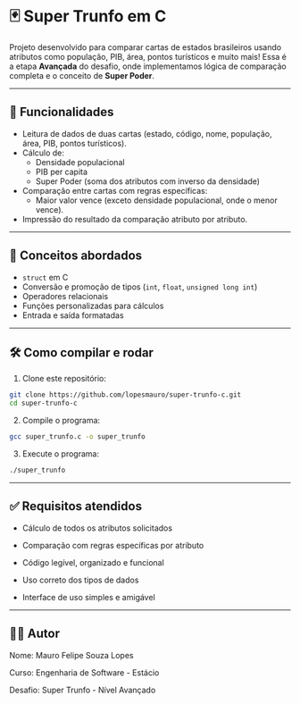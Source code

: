 # 🃏 Super Trunfo em C

Projeto desenvolvido para comparar cartas de estados brasileiros usando atributos como população, PIB, área, pontos turísticos e muito mais! Essa é a etapa **Avançada** do desafio, onde implementamos lógica de comparação completa e o conceito de **Super Poder**.

---

## 🚀 Funcionalidades

- Leitura de dados de duas cartas (estado, código, nome, população, área, PIB, pontos turísticos).
- Cálculo de:
  - Densidade populacional
  - PIB per capita
  - Super Poder (soma dos atributos com inverso da densidade)
- Comparação entre cartas com regras específicas:
  - Maior valor vence (exceto densidade populacional, onde o menor vence).
- Impressão do resultado da comparação atributo por atributo.

---

## 🧠 Conceitos abordados

- `struct` em C
- Conversão e promoção de tipos (`int`, `float`, `unsigned long int`)
- Operadores relacionais
- Funções personalizadas para cálculos
- Entrada e saída formatadas

---

## 🛠️ Como compilar e rodar

1. Clone este repositório:
```bash
git clone https://github.com/lopesmauro/super-trunfo-c.git
cd super-trunfo-c
```

2. Compile o programa:
```bash
gcc super_trunfo.c -o super_trunfo
```

3. Execute o programa:
```bash
./super_trunfo
```

---

## ✅ Requisitos atendidos

- Cálculo de todos os atributos solicitados

- Comparação com regras específicas por atributo

- Código legível, organizado e funcional

- Uso correto dos tipos de dados

- Interface de uso simples e amigável

---

## 🧑‍💻 Autor

Nome: Mauro Felipe Souza Lopes

Curso: Engenharia de Software - Estácio

Desafio: Super Trunfo - Nível Avançado
